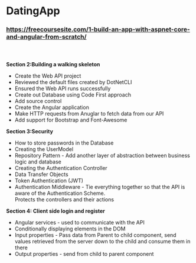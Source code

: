 # DatingApp

 ### https://freecoursesite.com/1-build-an-app-with-aspnet-core-and-angular-from-scratch/ <br><br><br>
<b>Section 2:Building a walking skeleton</b><br>
* Create the Web API project
* Reviewed the default files created by DotNetCLI
* Ensured the Web API runs successfully
* Create out Database using Code First approach
* Add source control
* Create the Angular application
* Make HTTP requests from Anuglar to fetch data from our API
* Add support for Bootstrap and Font-Awesome

<b>Section 3:Security</b><br>
* How to store passwords in the Database<br>
* Creating the UserModel<br>
* Repository Pattern - Add another layer of abstraction between business logic and database<br>
* Creating the Authentication Controller<br>
* Data Transfer Objects<br>
* Token Authentication (JWT)<br>
* Authentication Middleware - Tie everything together so that the API is aware of the Authentication Scheme.<br>Protects the controllers and their actions

<b>Section 4: Client side login and register</b><br>
* Angular services - used to communicate with the API<br>
* Conditionally displaying elements in the DOM<br>
* Input properties - Pass data from Parent to child component, send values retrieved from the server down to the child and consume them in there<br>
* Output properties - send from child to parent component

